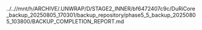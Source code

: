 ../..//mnt/h/ARCHIVE/.UNWRAP/D/STAGE2_INNER/bf6472407c9c/DuRiCore_backup_20250805_170301/backup_repository/phase5_5_backup_20250805_103800/BACKUP_COMPLETION_REPORT.md